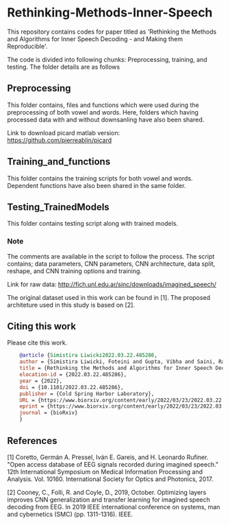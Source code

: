 # Rethinking-Methods-Inner-Speech

This repository contains codes for paper titled as 'Rethinking the Methods and Algorithms for Inner Speech
Decoding - and Making them Reproducible'. 

The code is divided into following chunks: Preprocessing, training, and testing. The folder details are as follows

## Preprocessing

This folder contains, files and functions which were used during the preprocessing of both vowel and words. Here, folders 
which having processed data with and without downsanling have also been shared.

Link to download picard matlab version: https://github.com/pierreablin/picard

## Training_and_functions

This folder contains the training scripts for both vowel and words. Dependent functions have also been shared in the same folder.

## Testing_TrainedModels

This folder contains testing script along with trained models.


### Note
The comments are available in the script to follow the process. The script contains; data parameters, CNN parameters, 
CNN architecture, data split, reshape, and CNN training options and training.

Link for raw data: http://fich.unl.edu.ar/sinc/downloads/imagined_speech/

The original dataset used in this work can be found in [1]. 
The proposed architeture used in this study is based on [2].

## Citing this work

Please cite this work.
```bibtex
    @article {Simistira Liwicki2022.03.22.485286,
	author = {Simistira Liwicki, Foteini and Gupta, Vibha and Saini, Rajkumar and De, Kanjar and Liwicki, Marcus},
	title = {Rethinking the Methods and Algorithms for Inner Speech Decoding - and Making them Reproducible},
	elocation-id = {2022.03.22.485286},
	year = {2022},
	doi = {10.1101/2022.03.22.485286},
	publisher = {Cold Spring Harbor Laboratory},
	URL = {https://www.biorxiv.org/content/early/2022/03/23/2022.03.22.485286},
	eprint = {https://www.biorxiv.org/content/early/2022/03/23/2022.03.22.485286.full.pdf},
	journal = {bioRxiv}
    }

```

## References
[1] Coretto, Germán A. Pressel, Iván E. Gareis, and H. Leonardo Rufiner. "Open access database of EEG signals recorded during imagined speech." 12th International Symposium on Medical Information Processing and Analysis. Vol. 10160. International Society for Optics and Photonics, 2017.

[2] Cooney, C., Folli, R. and Coyle, D., 2019, October. Optimizing layers improves CNN generalization and transfer learning for imagined speech decoding from EEG. In 2019 IEEE international conference on systems, man and cybernetics (SMC) (pp. 1311-1316). IEEE. 
